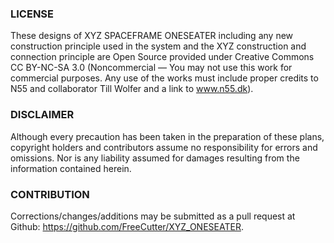 ### LICENSE
These designs of XYZ SPACEFRAME ONESEATER including any new
construction principle used in the system and the XYZ construction and connection principle are Open Source provided under Creative Commons CC BY-NC-SA 3.0 (Noncommercial — You may not use this work for commercial purposes. Any use of the works must include proper credits to N55 and collaborator Till Wolfer and a link to www.n55.dk).

### DISCLAIMER
Although every precaution has been taken in the preparation of these plans, copyright holders and contributors assume no responsibility for errors and omissions. Nor is any liability assumed for damages resulting from the information contained herein.

### CONTRIBUTION
Corrections/changes/additions may be submitted as a pull request at Github: https://github.com/FreeCutter/XYZ_ONESEATER.
